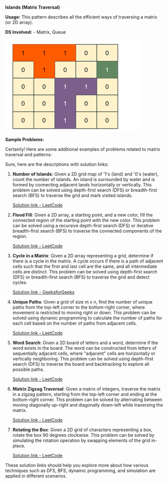 
**Islands (Matrix Traversal)**

**Usage:** This pattern describes all the efficient ways of traversing a matrix (or 2D array).

**DS Involved:** -  Matrix, Queue


![pattern_1.png](../Images/pattern_2.png)

**Sample Problems:**

Certainly! Here are some additional examples of problems related to matrix traversal and patterns:

Sure, here are the descriptions with solution links:

1. **Number of Islands**:
    Given a 2D grid map of '1's (land) and '0's (water), count the number of islands. An island is surrounded by water and is formed by connecting adjacent lands horizontally or vertically. This problem can be solved using depth-first search (DFS) or breadth-first search (BFS) to traverse the grid and mark visited islands.

    [Solution link - LeetCode](https://leetcode.com/problems/number-of-islands/)

2. **Flood Fill**:
    Given a 2D array, a starting point, and a new color, fill the connected region of the starting point with the new color. This problem can be solved using a recursive depth-first search (DFS) or iterative breadth-first search (BFS) to traverse the connected components of the region.

    [Solution link - LeetCode](https://leetcode.com/problems/flood-fill/)

3. **Cycle in a Matrix**:
    Given a 2D array representing a grid, determine if there is a cycle in the matrix. A cycle occurs if there is a path of adjacent cells such that the first and last cell are the same, and all intermediate cells are distinct. This problem can be solved using depth-first search (DFS) or breadth-first search (BFS) to traverse the grid and detect cycles.

    [Solution link - GeeksforGeeks](https://www.geeksforgeeks.org/detect-cycle-in-a-direct-graph-using-colors/)

4. **Unique Paths**:
    Given a grid of size m x n, find the number of unique paths from the top-left corner to the bottom-right corner, where movement is restricted to moving right or down. This problem can be solved using dynamic programming to calculate the number of paths for each cell based on the number of paths from adjacent cells.

    [Solution link - LeetCode](https://leetcode.com/problems/unique-paths/)

5. **Word Search**:
    Given a 2D board of letters and a word, determine if the word exists in the board. The word can be constructed from letters of sequentially adjacent cells, where "adjacent" cells are horizontally or vertically neighboring. This problem can be solved using depth-first search (DFS) to traverse the board and backtracking to explore all possible paths.

    [Solution link - LeetCode](https://leetcode.com/problems/word-search/)

6. **Matrix Zigzag Traversal**:
    Given a matrix of integers, traverse the matrix in a zigzag pattern, starting from the top-left corner and ending at the bottom-right corner. This problem can be solved by alternating between moving diagonally up-right and diagonally down-left while traversing the matrix.

    [Solution link - LeetCode](https://leetcode.com/problems/diagonal-traverse/)

7. **Rotating the Box**:
    Given a 2D grid of characters representing a box, rotate the box 90 degrees clockwise. This problem can be solved by simulating the rotation operation by swapping elements of the grid in-place.

    [Solution link - LeetCode](https://leetcode.com/problems/rotating-the-box/)

These solution links should help you explore more about how various techniques such as DFS, BFS, dynamic programming, and simulation are applied in different scenarios.